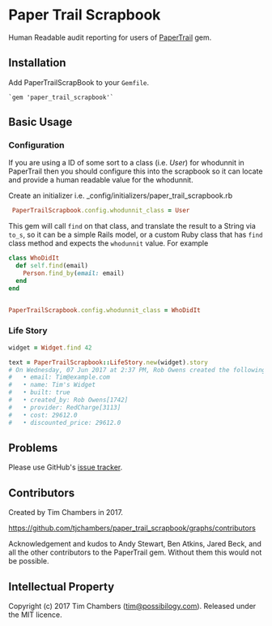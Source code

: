 # Paper Trail Scrapbook

Human Readable audit reporting for users of [PaperTrail](https://github.com/airblade/paper_trail) gem.

## Installation

Add PaperTrailScrapBook to your `Gemfile`.

    `gem 'paper_trail_scrapbook'`

## Basic Usage

### Configuration

If you are using a ID of some sort to a class (i.e. _User_) for whodunnit in PaperTrail
then you should configure this into the scrapbook so it can locate and provide a human readable value for the whodunnit.

Create an initializer i.e. _config/initializers/paper_trail_scrapbook.rb
```ruby
 PaperTrailScrapbook.config.whodunnit_class = User

```

This gem will call `find` on that class, and translate the result to a 
String via `to_s`, so it can be a simple Rails model, or a custom Ruby class that has `find` class method and 
expects the `whodunnit` value. For example

```ruby
class WhoDidIt
  def self.find(email)
    Person.find_by(email: email)
  end
end


PaperTrailScrapbook.config.whodunnit_class = WhoDidIt

```

### Life Story
```ruby
widget = Widget.find 42

text = PaperTrailScrapbook::LifeStory.new(widget).story
# On Wednesday, 07 Jun 2017 at 2:37 PM, Rob Owens created the following Widget information:
#   • email: Tim@example.com
#   • name: Tim's Widget 
#   • built: true
#   • created_by: Rob Owens[1742]
#   • provider: RedCharge[3113]
#   • cost: 29612.0
#   • discounted_price: 29612.0 
```

## Problems

Please use GitHub's [issue tracker](http://github.com/tjchambers/paper_trail_scrapbook/issues).

## Contributors

Created by Tim Chambers in 2017.

https://github.com/tjchambers/paper_trail_scrapbook/graphs/contributors

Acknowledgement and kudos to Andy Stewart, Ben Atkins, Jared Beck, and all the other contributors to the PaperTrail gem. 
Without them this would not be possible.


## Intellectual Property

Copyright (c) 2017 Tim Chambers (tim@possibilogy.com).
Released under the MIT licence.



